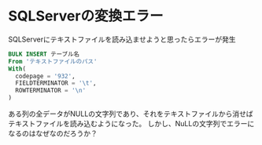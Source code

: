 # SQLServerの変換エラー

SQLServerにテキストファイルを読み込ませようと思ったらエラーが発生

```sql
BULK INSERT テーブル名
From 'テキストファイルのパス'
With(
  codepage = '932',
  FIELDTERMINATOR = '\t',
  ROWTERMINATOR = '\n'
)
```

ある列の全データがNULLの文字列であり、それをテキストファイルから消せばテキストファイルを読み込むようになった。
しかし、NuLLの文字列でエラーになるのはなぜなのだろうか？
